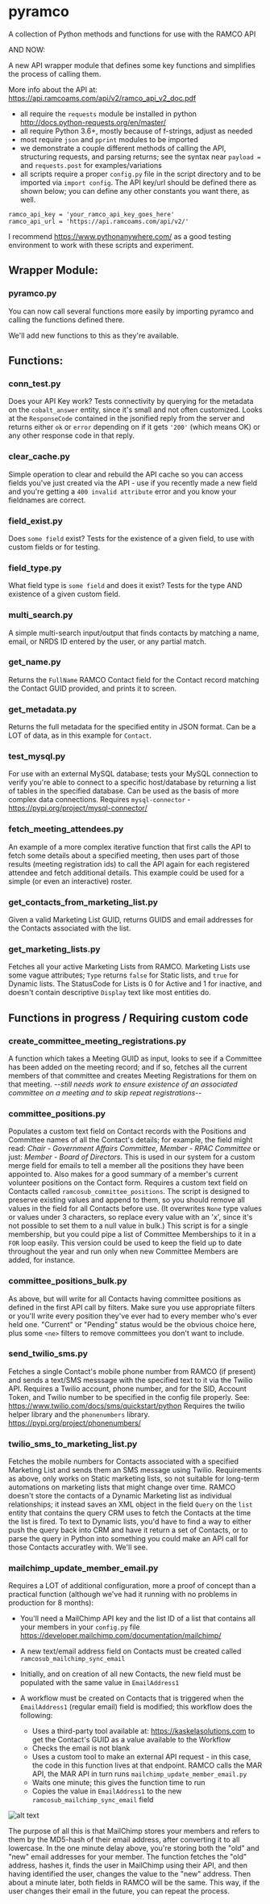 # pyramco

A collection of Python methods and functions for use with the RAMCO API 

AND NOW:

A new API wrapper module that defines some key functions and simplifies the process of calling them.  

More info about the API at: https://api.ramcoams.com/api/v2/ramco_api_v2_doc.pdf

- all require the `requests` module be installed in python http://docs.python-requests.org/en/master/ 
- all require Python 3.6+, mostly because of f-strings, adjust as needed
- most require `json` and `pprint` modules to be imported
- we demonstrate a couple different methods of calling the API, structuring requests, and parsing returns; see the syntax near `payload =`  and `requests.post` for examples/variations
- all scripts require a proper `config.py` file in the script directory and to be imported via `import config`. The API key/url should be defined there as shown below; you can define any other constants you want there, as well.
```
ramco_api_key = 'your_ramco_api_key_goes_here'
ramco_api_url = 'https://api.ramcoams.com/api/v2/'
```
I recommend https://www.pythonanywhere.com/ as a good testing environment to work with these scripts and experiment.

## Wrapper Module:

### pyramco.py
You can now call several functions more easily by importing pyramco and calling the functions defined there. 

We'll add new functions to this as they're available. 

## Functions: 

### conn_test.py
Does your API Key work? Tests connectivity by querying for the metadata on the `cobalt_answer` entity, since it's small and not often customized. Looks at the `ResponseCode` contained in the jsonified reply from the server and returns either `ok` or `error` depending on if it gets `'200'` (which means OK) or any other response code in that reply.

### clear_cache.py
Simple operation to clear and rebuild the API cache so you can access fields you've just created via the API - use if you recently made a new field and you're getting a `400 invalid attribute` error and you know your fieldnames are correct.

### field_exist.py
Does `some field` exist? Tests for the existence of a given field, to use with custom fields or for testing.

### field_type.py
What field type is `some field` and does it exist? Tests for the type AND existence of a given custom field.

### multi_search.py
A simple multi-search input/output that finds contacts by matching a name, email, or NRDS ID entered by the user, or any partial match.

### get_name.py
Returns the `FullName` RAMCO Contact field for the Contact record matching the Contact GUID provided, and prints it to screen.

### get_metadata.py
Returns the full metadata for the specified entity in JSON format. Can be a LOT of data, as in this example for `Contact`.

### test_mysql.py
For use with an external MySQL database; tests your MySQL connection to verify you're able to connect to a specific host/database by returning a list of tables in the specified database. Can be used as the basis of more complex data connections. Requires `mysql-connector` - https://pypi.org/project/mysql-connector/

### fetch_meeting_attendees.py
An example of a more complex iterative function that first calls the API to fetch some details about a specified meeting, then uses part of those results (meeting registration ids) to call the API again for each registered attendee and fetch additional details. This example could be used for a simple (or even an interactive) roster.

### get_contacts_from_marketing_list.py
Given a valid Marketing List GUID, returns GUIDS and email addresses for the Contacts associated with the list.

### get_marketing_lists.py
Fetches all your active Marketing Lists from RAMCO. Marketing Lists use some vague attributes; `Type` returns `false` for Static lists, and `true` for Dynamic lists. The StatusCode for Lists is 0 for Active and 1 for inactive, and doesn't contain descriptive `Display` text like most entities do.


## Functions in progress / Requiring custom code

### create_committee_meeting_registrations.py
A function which takes a Meeting GUID as input, looks to see if a Committee has been added on the meeting record; and if so, fetches all the current members of that committee and creates Meeting Registrations for them on that meeting. *--still needs work to ensure existence of an associated committee on a meeting and to skip repeat registrations--*

### committee_positions.py
Populates a custom text field on Contact records with the Positions and Committee names of all the Contact's details; for example, the field might read: *Chair - Government Affairs Committee, Member - RPAC Committee* or just: *Member - Board of Directors*. This is used in our system for a custom merge field for emails to tell a member all the positions they have been appointed to. Also makes for a good summary of a member's current volunteer positions on the Contact form. Requires a custom text field on Contacts called `ramcosub_committee_positions`. The script is designed to preserve existing values and append to them, so you should remove all values in the field for all Contacts before use. (It overwrites `None` type values or values under 3 characters, so replace every value with an 'x', since it's not possible to set them to a null value in bulk.) This script is for a single membership, but you could pipe a list of Committee Memberships to it in a `FOR` loop easily. This version could be used to keep the field up to date throughout the year and run only when new Committee Members are added, for instance.

### committee_positions_bulk.py
As above, but will write for all Contacts having committee positions as defined in the first API call by filters. Make sure you use appropriate filters or you'll write every position they've ever had to every member who's ever held one. "Current" or "Pending" status would be the obvious choice here, plus some `<ne>` filters to remove committees you don't want to include.

### send_twilio_sms.py
Fetches a single Contact's mobile phone number from RAMCO (if present) and sends a text/SMS messsage with the specified text to it via the Twilio API. Requires a Twilio account, phone number, and for the SID, Account Token, and Twilio number to be specified in the config file properly. See: https://www.twilio.com/docs/sms/quickstart/python Requires the twilio helper library and the `phonenumbers` library. https://pypi.org/project/phonenumbers/

### twilio_sms_to_marketing_list.py
Fetches the mobile numbers for Contacts associated with a specified Marketing List and sends them an SMS message using Twilio. Requirements as above, only works on Static marketing lists, so not suitable for long-term automations on marketing lists that might change over time. RAMCO doesn't store the contacts of a Dynamic Marketing list as individual relationships; it instead saves an XML object in the field `Query` on the `list` entity that contains the query CRM uses to fetch the Contacts at the time the list is fired. To text to Dynamic lists, you'd have to find a way to either push the query back into CRM and have it return a set of Contacts, or to parse the query in Python into something you could make an API call for those Contacts accuratley with. We'll see.

### mailchimp_update_member_email.py
Requires a LOT of additional configuration, more a proof of concept than a practical function (although we've had it running with no problems in production for 8 months):

- You'll need a MailChimp API key and the list ID of a list that contains all your members in your `config.py` file https://developer.mailchimp.com/documentation/mailchimp/ 
- A new text/email address field on Contacts must be created called `ramcosub_mailchimp_sync_email`
- Initially, and on creation of all new Contacts, the new field must be populated with the same value in `EmailAddress1`
- A workflow must be created on Contacts that is triggered when the `EmailAddress1` (regular email) field is modified; this workflow does the following:

  - Uses a third-party tool available at: https://kaskelasolutions.com to get the Contact's GUID as a value available to the Workflow
  - Checks the email is not blank
  - Uses a custom tool to make an external API request - in this case, the code in this function lives at that endpoint. RAMCO calls the MAR API, the MAR API in turn runs `mailchimp_update_member_email.py`
  - Waits one minute; this gives the function time to run
  - Copies the value in `EmailAddress1` to the new `ramcosub_mailchimp_sync_email` field

![alt text](https://github.com/marealtors/pyramco/blob/master/mailchimp.PNG?raw=true)

The purpose of all this is that MailChimp stores your members and refers to them by the MD5-hash of their email address, after converting it to all lowercase. In the one minute delay above, you're storing both the "old" and "new" email addresses for your member. The function fetches the "old" address, hashes it, finds the user in MailChimp using their API, and then having identified the user, changes the value to the "new" address. Then about a minute later, both fields in RAMCO will be the same. This way, if the user changes their email in the future, you can repeat the process. 
